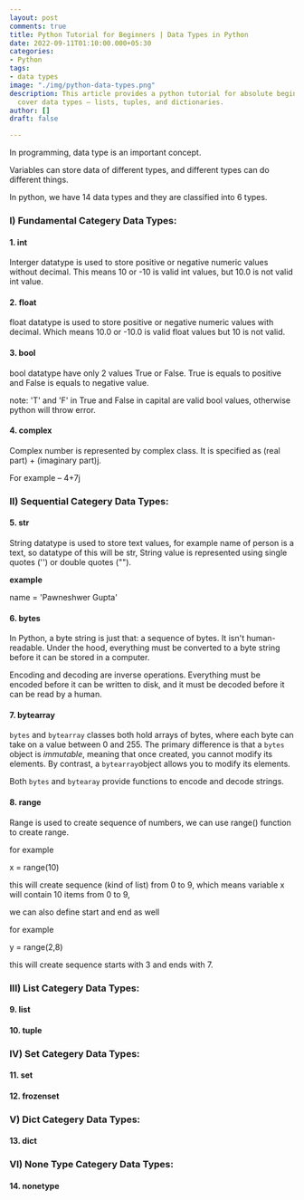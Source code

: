 ```yaml
---
layout: post
comments: true
title: Python Tutorial for Beginners | Data Types in Python
date: 2022-09-11T01:10:00.000+05:30
categories:
- Python
tags:
- data types
image: "./img/python-data-types.png"
description: This article provides a python tutorial for absolute beginners. We will
  cover data types – lists, tuples, and dictionaries.
author: []
draft: false

---
```

In programming, data type is an important concept.

Variables can store data of different types, and different types can do different things.

In python, we have 14 data types and they are classified into 6 types.

### I) Fundamental Categery Data Types:

#### 1. int

Interger datatype is used to store positive or negative numeric values without decimal. This means 10 or -10 is valid int values, but 10.0 is not valid int value.

#### 2. float

float datatype is used to store positive or negative numeric values with decimal. Which means 10.0 or -10.0 is valid float values but 10 is not valid.

#### 3. bool

bool datatype have only 2 values True or False. True is equals to positive and False is equals to negative value.

note: 'T' and 'F' in True and False in capital are valid bool values, otherwise python will throw error.

#### 4. complex

Complex number is represented by complex class. It is specified as (real part) + (imaginary part)j.

For example – 4+7j

### II) Sequential Categery Data Types:

#### 5. str

String datatype is used to store text values, for example name of person is a text, so datatype of this will be str, String value is represented using single quotes ('') or double quotes ("").

**example**

name = 'Pawneshwer Gupta'

#### 6. bytes

In Python, a byte string is just that: a sequence of bytes. It isn't human-readable. Under the hood, everything must be converted to a byte string before it can be stored in a computer.

Encoding and decoding are inverse operations. Everything must be encoded before it can be written to disk, and it must be decoded before it can be read by a human.

#### 7. bytearray

`bytes` and `bytearray` classes both hold arrays of bytes, where each byte can take on a value between 0 and 255. The primary difference is that a `bytes` object is _immutable_, meaning that once created, you cannot modify its elements. By contrast, a `bytearray`object allows you to modify its elements.

Both `bytes` and `bytearay` provide functions to encode and decode strings.

#### 8. range

Range is used to create sequence of numbers, we can use range() function to create range.

for example 

x = range(10)

this will create sequence (kind of list) from 0 to 9, which means variable x will contain 10 items from 0 to 9,

we can also define start and end as well

for example

y = range(2,8)

this will create sequence starts with 3 and ends with 7.

### III) List Categery Data Types:

#### 9. list

#### 10. tuple

### IV) Set Categery Data Types:

#### 11. set

#### 12. frozenset

### V) Dict Categery Data Types:

#### 13. dict

### VI) None Type Categery Data Types:

#### 14. nonetype
